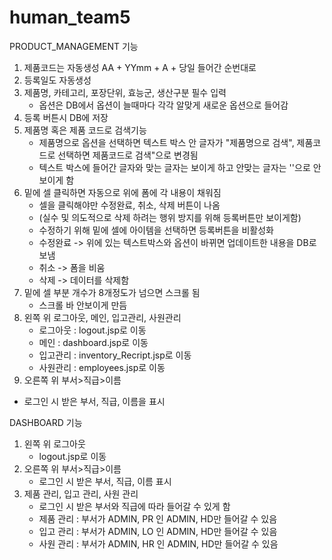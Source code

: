 # human_team5
PRODUCT_MANAGEMENT
기능
1. 제품코드는 자동생성 AA + YYmm + A + 당일 들어간 순번대로
2. 등록일도 자동생성
3. 제품명, 카테고리, 포장단위, 효능군, 생산구분 필수 입력
   - 옵션은 DB에서 옵션이 늘때마다 각각 알맞게 새로운 옵션으로 들어감
4. 등록 버튼시 DB에 저장
5. 제품명 혹은 제품 코드로 검색기능
   - 제품명으로 옵션을 선택하면 텍스트 박스 안 글자가 "제품명으로 검색", 제품코드로 선택하면 제품코드로 검색"으로 변경됨
   - 텍스트 박스에 들어간 글자와 맞는 글자는 보이게 하고 안맞는 글자는 ''으로 안보이게 함
7. 밑에 셀 클릭하면 자동으로 위에 폼에 각 내용이 채워짐
   - 셀을 클릭해야만 수정완료, 취소, 삭제 버튼이 나옴
   - (실수 및 의도적으로 삭제 하려는 행위 방지를 위해 등록버튼만 보이게함)
   - 수정하기 위해 밑에 셀에 아이템을 선택하면 등록버튼을 비활성화 
   - 수정완료 -> 위에 있는 텍스트박스와 옵션이 바뀌면 업데이트한 내용을 DB로 보냄
   - 취소 -> 폼을 비움
   - 삭제 -> 데이터를 삭제함
8. 밑에 셀 부분 개수가 8개정도가 넘으면 스크롤 됨
   - 스크롤 바 안보이게 만듬
9. 왼쪽 위 로그아웃, 메인, 입고관리, 사원관리
   - 로그아웃 : logout.jsp로 이동
   - 메인 : dashboard.jsp로 이동
   - 입고관리 : inventory_Recript.jsp로 이동
   - 사원관리 : employees.jsp로 이동
10. 오른쪽 위 부서>직급>이름
   - 로그인 시 받은 부서, 직급, 이름을 표시

DASHBOARD
기능
1. 왼쪽 위 로그아웃
   - logout.jsp로 이동
2. 오른쪽 위 부서>직급>이름
   - 로그인 시 받은 부서, 직급, 이름 표시
3. 제품 관리, 입고 관리, 사원 관리
   - 로그인 시 받은 부서와 직급에 따라 들어갈 수 있게 함
   - 제품 관리 : 부서가 ADMIN, PR 인 ADMIN, HD만 들어갈 수 있음
   - 입고 관리 : 부서가 ADMIN, LO 인 ADMIN, HD만 들어갈 수 있음
   - 사원 관리 : 부서가 ADMIN, HR 인 ADMIN, HD만 들어갈 수 있음

